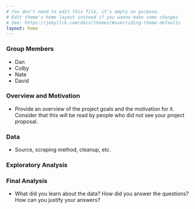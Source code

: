 ```yaml
---
# You don't need to edit this file, it's empty on purpose.
# Edit theme's home layout instead if you wanna make some changes
# See: https://jekyllrb.com/docs/themes/#overriding-theme-defaults
layout: home
---
```


### Group Members
* Dan
* Colby
* Nate
* David


### Overview and Motivation
* Provide an overview of the project goals and the motivation for it. Consider that this will be read by people who did not see your project proposal.

### Data
* Source, scraping method, cleanup, etc.

### Exploratory Analysis

### Final Analysis
* What did you learn about the data? How did you answer the questions? How can you justify your answers?

